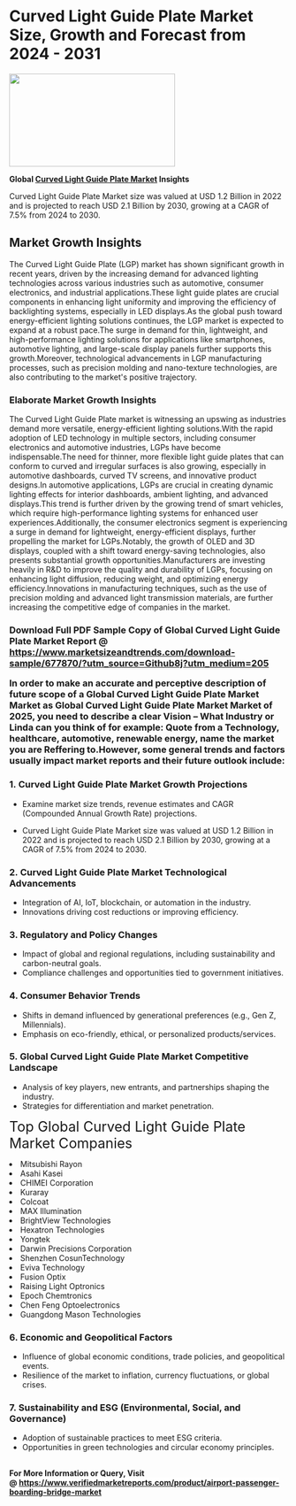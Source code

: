 <H1>Curved Light Guide Plate Market Size, Growth and Forecast from 2024 - 2031</H1><img class="aligncenter size-medium wp-image-584254" src="https://thirdeyenews.in/wp-content/uploads/2024/09/Global-Market-Research-300x168.jpeg" alt="" width="300" height="168" /><p><strong>Global&nbsp;<a href="https://www.marketsizeandtrends.com/download-sample/677870/?utm_source=Github8j?utm_medium=205">Curved Light Guide Plate Market</a> Insights</strong></p><p>Curved Light Guide Plate Market size was valued at USD 1.2 Billion in 2022 and is projected to reach USD 2.1 Billion by 2030, growing at a CAGR of 7.5% from 2024 to 2030.</p><p><h2>Market Growth Insights</h2> The Curved Light Guide Plate (LGP) market has shown significant growth in recent years, driven by the increasing demand for advanced lighting technologies across various industries such as automotive, consumer electronics, and industrial applications.These light guide plates are crucial components in enhancing light uniformity and improving the efficiency of backlighting systems, especially in LED displays.As the global push toward energy-efficient lighting solutions continues, the LGP market is expected to expand at a robust pace.The surge in demand for thin, lightweight, and high-performance lighting solutions for applications like smartphones, automotive lighting, and large-scale display panels further supports this growth.Moreover, technological advancements in LGP manufacturing processes, such as precision molding and nano-texture technologies, are also contributing to the market's positive trajectory.<h3>Elaborate Market Growth Insights</h3> The Curved Light Guide Plate market is witnessing an upswing as industries demand more versatile, energy-efficient lighting solutions.With the rapid adoption of LED technology in multiple sectors, including consumer electronics and automotive industries, LGPs have become indispensable.The need for thinner, more flexible light guide plates that can conform to curved and irregular surfaces is also growing, especially in automotive dashboards, curved TV screens, and innovative product designs.In automotive applications, LGPs are crucial in creating dynamic lighting effects for interior dashboards, ambient lighting, and advanced displays.This trend is further driven by the growing trend of smart vehicles, which require high-performance lighting systems for enhanced user experiences.Additionally, the consumer electronics segment is experiencing a surge in demand for lightweight, energy-efficient displays, further propelling the market for LGPs.Notably, the growth of OLED and 3D displays, coupled with a shift toward energy-saving technologies, also presents substantial growth opportunities.Manufacturers are investing heavily in R&D to improve the quality and durability of LGPs, focusing on enhancing light diffusion, reducing weight, and optimizing energy efficiency.Innovations in manufacturing techniques, such as the use of precision molding and advanced light transmission materials, are further increasing the competitive edge of companies in the market.<h3></p><p><span class=""><strong>Download Full PDF Sample Copy of Global Curved Light Guide Plate Market Report</strong> @ <a href="https://www.marketsizeandtrends.com/download-sample/677870/?utm_source=Github8j?utm_medium=205" target="_blank">https://www.marketsizeandtrends.com/download-sample/677870/?utm_source=Github8j?utm_medium=205</a></span></p><p>In order to make an accurate and perceptive description of future scope of a Global&nbsp;Curved Light Guide Plate Market Market as Global&nbsp;Curved Light Guide Plate Market Market of 2025, you need to describe a clear Vision &ndash; What Industry or Linda can you think of for example: Quote from a Technology, healthcare, automotive, renewable energy, name the market you are Reffering to.However, some general trends and factors usually impact market reports and their future outlook include:</p><h3>1.&nbsp;<strong>Curved Light Guide Plate Market Growth Projections</strong></h3><ul><li>Examine market size trends, revenue estimates and CAGR (Compounded Annual Growth Rate) projections.</li><li><p>Curved Light Guide Plate Market size was valued at USD 1.2 Billion in 2022 and is projected to reach USD 2.1 Billion by 2030, growing at a CAGR of 7.5% from 2024 to 2030.</p></li></ul><h3>2.&nbsp;<strong>Curved Light Guide Plate Market Technological Advancements</strong></h3><ul><li>Integration of AI, IoT, blockchain, or automation in the industry.</li><li>Innovations driving cost reductions or improving efficiency.</li></ul><h3>3.&nbsp;<strong>Regulatory and Policy Changes</strong></h3><ul><li>Impact of global and regional regulations, including sustainability and carbon-neutral goals.</li><li>Compliance challenges and opportunities tied to government initiatives.</li></ul><h3>4.&nbsp;<strong>Consumer Behavior Trends</strong></h3><ul><li>Shifts in demand influenced by generational preferences (e.g., Gen Z, Millennials).</li><li>Emphasis on eco-friendly, ethical, or personalized products/services.</li></ul><h3>5.&nbsp;<strong>Global Curved Light Guide Plate Market Competitive Landscape</strong></h3><ul><li>Analysis of key players, new entrants, and partnerships shaping the industry.</li><li>Strategies for differentiation and market penetration.</li></ul><p data-pm-slice="1 1 []"><span style="color: inherit; font-family: inherit; font-size: 25px;">Top Global Curved Light Guide Plate Market Companies</span></p><div class="" data-test-id=""><p><li>Mitsubishi Rayon</li><li> Asahi Kasei</li><li> CHIMEI Corporation</li><li> Kuraray</li><li> Colcoat</li><li> MAX Illumination</li><li> BrightView Technologies</li><li> Hexatron Technologies</li><li> Yongtek</li><li> Darwin Precisions Corporation</li><li> Shenzhen CosunTechnology</li><li> Eviva Technology</li><li> Fusion Optix</li><li> Raising Light Optronics</li><li> Epoch Chemtronics</li><li> Chen Feng Optoelectronics</li><li> Guangdong Mason Technologies</li></p></div><h3>6.&nbsp;<strong>Economic and Geopolitical Factors</strong></h3><ul><li>Influence of global economic conditions, trade policies, and geopolitical events.</li><li>Resilience of the market to inflation, currency fluctuations, or global crises.</li></ul><h3>7.&nbsp;<strong>Sustainability and ESG (Environmental, Social, and Governance)</strong></h3><ul><li>Adoption of sustainable practices to meet ESG criteria.</li><li>Opportunities in green technologies and circular economy principles.</li></ul><h2><strong style="font-size: 14px;">For More Information or Query, Visit @&nbsp;</strong><a style="background-color: #ffffff; font-size: 14px;" href="https://www.marketsizeandtrends.com/report/curved-light-guide-plate-market/" target="_blank">https://www.verifiedmarketreports.com/product/airport-passenger-boarding-bridge-market</a></h2>